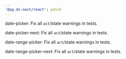 ```yaml
---
'@ag.ds-next/react': patch
---
```


date-picker: Fix all `act`/state warnings in tests.

date-picker-next: Fix all `act`/state warnings in tests.

date-range-picker: Fix all `act`/state warnings in tests.

date-range-picker-next: Fix all `act`/state warnings in tests.
